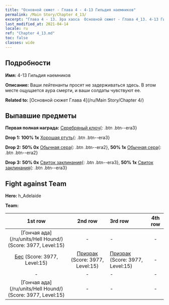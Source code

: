 ```yaml
---
title: "Основной сюжет - Глава 4 - 4-13 Гильдия наемников"
permalink: /Main Story/Chapter 4_13/
excerpt: "Глава 4 - 13. Эра хаоса  Основной сюжет - Глава 4_13. 4-13 Гильдия наемников"
last_modified_at: 2021-04-14
locale: ru
ref: "Chapter 4_13.md"
toc: false
classes: wide
---
```


## Подробности

 **Имя:** 4-13 Гильдия наемников

 **Описание:** Ваши лейтенанты просят не задерживаться здесь. В этом месте ощущается аура смерти, и ваши солдаты чувствуют ее.

 **Related to:** [Основной сюжет Глава 4](/ru/Main Story/Chapter 4/)

## Выпавшие предметы

 **Первая полная награда:** [Серебряный ключ](/ru/Items/con_693/){: .btn .btn--era3}

 **Drop 1:** **100% 1x** [Хорошая ртуть](/ru/Items/mat_14/){: .btn .btn--era3}

 **Drop 2:** **50% 0x** [Обычная сера](/ru/Items/mat_9/){: .btn .btn--era2}, **50% 1x** [Обычная сера](/ru/Items/mat_9/){: .btn .btn--era2}

 **Drop 3:** **50% 0x** [Свиток заклинания](/ru/Items/con_694/){: .btn .btn--era3}, **50% 1x** [Свиток заклинания](/ru/Items/con_694/){: .btn .btn--era3}


## Fight against Team
 **Hero:** h_Adelaide

 **Team:**


  | 1st row | 2nd row | 3rd row | 4th row |
  |:----:|:----:|:----|:----:|
  | [Гончая ада](/ru/units/Hell Hound/) (Score: 3977, Level:15)  | - | - | - |
  | [Бес](/ru/units/Imp/) (Score: 3977, Level:15)  | [Призрак](/ru/units/Wight/) (Score: 3977, Level:15)  | [Призрак](/ru/units/Wight/) (Score: 3977, Level:15)  | - |
  | - | - | - | - |
  | [Гончая ада](/ru/units/Hell Hound/) (Score: 3977, Level:15)  | - | - | - |


